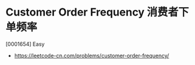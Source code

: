 # Customer Order Frequency 消费者下单频率

[0001654] Easy

- https://leetcode-cn.com/problems/customer-order-frequency/
